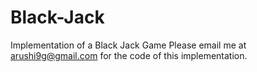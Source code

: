 # Black-Jack
Implementation of a Black Jack Game
Please email me at arushi9g@gmail.com for the code of this implementation.
